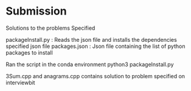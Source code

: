 # Submission
Solutions to the problems Specified

packageInstall.py : Reads the json file and installs the dependencies specified json file
packages.json : Json file containing the list of python packages to install

Ran the script in the conda environment
python3 packageInstall.py

3Sum.cpp and anagrams.cpp contains solution to problem specified on interviewbit
